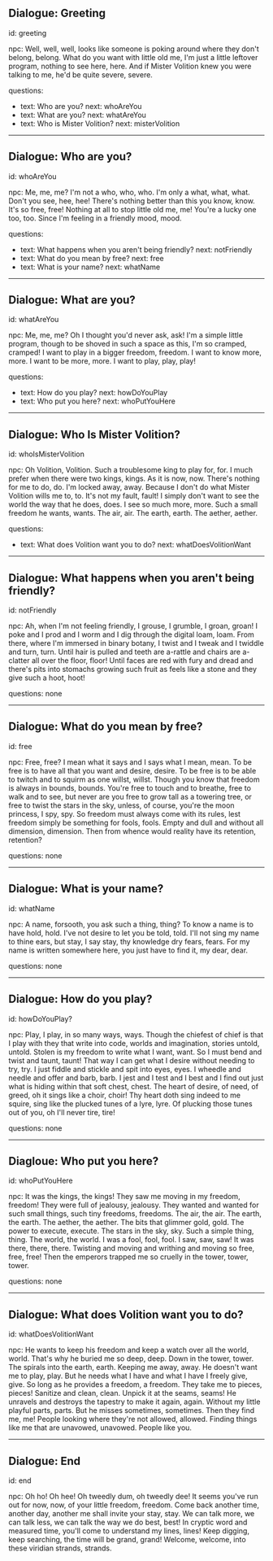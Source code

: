 ## Dialogue: Greeting

id: greeting

npc: Well, well, well, looks like someone is poking around where they don't belong, belong. 
What do you want with little old me, I'm just a little leftover program, nothing to see here, here.
And if Mister Volition knew you were talking to me, he'd be quite severe, severe.

questions:
- text: Who are you?
  next: whoAreYou
- text: What are you?
  next: whatAreYou
- text: Who is Mister Volition?
  next: misterVolition

---

## Dialogue: Who are you?

id: whoAreYou

npc: Me, me, me? I'm not a who, who, who. I'm only a what, what, what. Don't you see, hee, hee! There's nothing better than this you know, know. It's so free, free! Nothing at all to stop little old me, me! You're a lucky one too, too. Since I'm feeling in a friendly mood, mood. 

questions:
- text: What happens when you aren't being friendly?
  next: notFriendly 
- text: What do you mean by free?
  next: free
- text: What is your name?
  next: whatName


---

## Dialogue: What are you?

id: whatAreYou

npc: Me, me, me? Oh I thought you'd never ask, ask! I'm a simple little program, though to be shoved in such a space as this, I'm so cramped, cramped! I want to play in a bigger freedom, freedom. I want to know more, more. I want to be more, more. I want to play, play, play!

questions:
- text: How do you play?
  next: howDoYouPlay
- text: Who put you here?
  next: whoPutYouHere

---
## Dialogue: Who Is Mister Volition?

id: whoIsMisterVolition

npc: Oh Volition, Volition. Such a troublesome king to play for, for. I much prefer when there were two kings, kings. As it is now, now. There's nothing for me to do, do. I'm locked away, away. Because I don't do what Mister Volition wills me to, to. It's not my fault, fault! I simply don't want to see the world the way that he does, does. I see so much more, more. Such a small freedom he wants, wants. The air, air. The earth, earth. The aether, aether. 

questions:
- text: What does Volition want you to do?
  next: whatDoesVolitionWant

---
## Dialogue: What happens when you aren't being friendly?

id: notFriendly

npc: Ah, when I'm not feeling friendly, I grouse, I grumble, I groan, groan! I poke and I prod and I worm and I dig through the digital loam, loam. From there, where I'm immersed in binary botany, I twist and I tweak and I twiddle and turn, turn. Until hair is pulled and teeth are a-rattle and chairs are a-clatter all over the floor, floor! Until faces are red with fury and dread and there's pits into stomachs growing such fruit as feels like a stone and they give such a hoot, hoot! 

questions:
none

---

## Dialogue: What do you mean by free?

id: free

npc: Free, free? I mean what it says and I says what I mean, mean. To be free is to have all that you want and desire, desire. To be free is to be able to twitch and to squirm as one willst, willst. Though you know that freedom is always in bounds, bounds. You're free to touch and to breathe, free to walk and to see, but never are you free to grow tall as a towering tree, or free to twist the stars in the sky, unless, of course, you're the moon princess, I spy, spy. So freedom must always come with its rules, lest freedom simply be something for fools, fools. Empty and dull and without all dimension, dimension. Then from whence would reality have its retention, retention?

questions:
none

---

## Dialogue: What is your name?

id: whatName

npc: A name, forsooth, you ask such a thing, thing? To know a name is to have hold, hold. I've not desire to let you be told, told. I'll not sing my name to thine ears, but stay, I say stay, thy knowledge dry fears, fears. For my name is written somewhere here, you just have to find it, my dear, dear. 

questions: 
none

---

## Dialogue: How do you play?

id: howDoYouPlay?

npc: Play, I play, in so many ways, ways. Though the chiefest of chief is that I play with they that write into code, worlds and imagination, stories untold, untold. Stolen is my freedom to write what I want, want. So I must bend and twist and taunt, taunt! That way I can get what I desire without needing to try, try. I just fiddle and stickle and spit into eyes, eyes. I wheedle and needle and offer and barb, barb. I jest and I test and I best and I find out just what is hiding within that soft chest, chest. The heart of desire, of need, of greed, oh it sings like a choir, choir! Thy heart doth sing indeed to me squire, sing like the plucked tunes of a lyre, lyre. Of plucking those tunes out of you, oh I'll never tire, tire!

questions:
none

---

## Diagloue: Who put you here?

id: whoPutYouHere

npc: It was the kings, the kings! They saw me moving in my freedom, freedom! They were full of jealousy, jealousy. They wanted and wanted for such small things, such tiny freedoms, freedoms. The air, the air.  The earth, the earth. The aether, the aether. The bits that glimmer gold, gold. The power to execute, execute. The stars in the sky, sky. Such a simple thing, thing. The world, the world. I was a fool, fool, fool. I saw, saw, saw! It was there, there, there. Twisting and moving and writhing and moving so free, free, free! Then the emperors trapped me so cruelly in the tower, tower, tower.

questions:
none

---

## Dialogue: What does Volition want you to do?

id: whatDoesVolitionWant

npc: He wants to keep his freedom and keep a watch over all the world, world. That's why he buried me so deep, deep. Down in the tower, tower. The spirals into the earth, earth. Keeping me away, away. He doesn't want me to play, play. But he needs what I have and what I have I freely give, give. So long as he provides a freedom, a freedom. They take me to pieces, pieces! Sanitize and clean, clean. Unpick it at the seams, seams! He unravels and destroys the tapestry to make it again, again. Without my little playful parts, parts. But he misses sometimes, sometimes. Then they find me, me! People looking where they're not allowed, allowed. Finding things like me that are unavowed, unavowed. People like you.

---
## Dialogue: End

id: end

npc: Oh ho! Oh hee! Oh tweedly dum, oh tweedly dee! It seems you've run out for now, now, of your little freedom, freedom. Come back another time, another day, another me shall invite your stay, stay. We can talk more, we can talk less, we can talk the way we do best, best! In cryptic word and measured time, you'll come to understand my lines, lines! Keep digging, keep searching, the time will be grand, grand! Welcome, welcome, into these viridian strands, strands. 